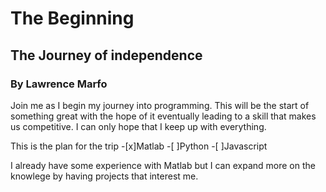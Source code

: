 # The Beginning
## The Journey of independence
### By Lawrence Marfo

Join me as I begin my journey into programming. 
This will be the start of something great with the hope of it eventually leading to a skill that makes us competitive.
I can only hope that I keep up with everything.

This is the plan for the trip
-[x]Matlab
-[ ]Python
-[ ]Javascript

I already have some experience with Matlab but I can expand more on the knowlege by having projects that interest me. 

